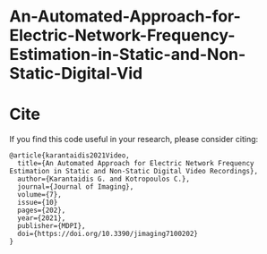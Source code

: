 # An-Automated-Approach-for-Electric-Network-Frequency-Estimation-in-Static-and-Non-Static-Digital-Vid







# Cite
If you find this code useful in your research, please consider citing:
```
@article{karantaidis2021Video,
  title={An Automated Approach for Electric Network Frequency Estimation in Static and Non-Static Digital Video Recordings},
  author={Karantaidis G. and Kotropoulos C.},
  journal={Journal of Imaging},
  volume={7},
  issue={10}
  pages={202},
  year={2021},
  publisher={MDPI},
  doi={https://doi.org/10.3390/jimaging7100202}
}
